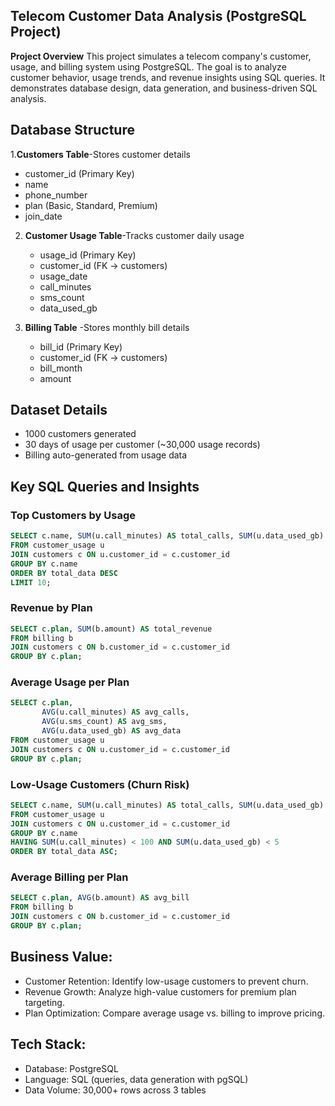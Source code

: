 ## Telecom Customer Data Analysis (PostgreSQL Project)
**Project Overview**
This project simulates a telecom company's customer, usage, and billing system using PostgreSQL.
The goal is to analyze customer behavior, usage trends, and revenue insights using SQL queries.
It demonstrates database design, data generation, and business-driven SQL analysis.

## Database Structure
1.**Customers Table**-Stores customer details
   - customer_id (Primary Key)
   - name
   - phone_number
   - plan (Basic, Standard, Premium)
   - join_date

2. **Customer Usage Table**-Tracks customer daily usage

   - usage_id (Primary Key)
   - customer_id (FK → customers)
   - usage_date
   - call_minutes
   - sms_count
   - data_used_gb

3. **Billing Table** -Stores monthly bill details
   
   - bill_id (Primary Key)
   - customer_id (FK → customers)
   - bill_month
   - amount

## Dataset Details

 - 1000 customers generated
 - 30 days of usage per customer (~30,000 usage records)
 - Billing auto-generated from usage data

## Key SQL Queries and Insights

### Top Customers by Usage
```sql
SELECT c.name, SUM(u.call_minutes) AS total_calls, SUM(u.data_used_gb) AS total_data
FROM customer_usage u
JOIN customers c ON u.customer_id = c.customer_id
GROUP BY c.name
ORDER BY total_data DESC
LIMIT 10;
```
### Revenue by Plan
```sql
SELECT c.plan, SUM(b.amount) AS total_revenue
FROM billing b
JOIN customers c ON b.customer_id = c.customer_id
GROUP BY c.plan;
```
### Average Usage per Plan
```sql
SELECT c.plan,
       AVG(u.call_minutes) AS avg_calls,
       AVG(u.sms_count) AS avg_sms,
       AVG(u.data_used_gb) AS avg_data
FROM customer_usage u
JOIN customers c ON u.customer_id = c.customer_id
GROUP BY c.plan;
```
### Low-Usage Customers (Churn Risk)
```sql
SELECT c.name, SUM(u.call_minutes) AS total_calls, SUM(u.data_used_gb) AS total_data
FROM customer_usage u
JOIN customers c ON u.customer_id = c.customer_id
GROUP BY c.name
HAVING SUM(u.call_minutes) < 100 AND SUM(u.data_used_gb) < 5
ORDER BY total_data ASC;
```
### Average Billing per Plan
```sql
SELECT c.plan, AVG(b.amount) AS avg_bill
FROM billing b
JOIN customers c ON b.customer_id = c.customer_id
GROUP BY c.plan;
```

## Business Value:

 - Customer Retention: Identify low-usage customers to prevent churn.
 - Revenue Growth: Analyze high-value customers for premium plan targeting.
 - Plan Optimization: Compare average usage vs. billing to improve pricing.

## Tech Stack:
- Database: PostgreSQL
- Language: SQL (queries, data generation with pgSQL)
- Data Volume: 30,000+ rows across 3 tables

